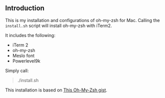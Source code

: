 ## Introduction

This is my installation and configurations of oh-my-zsh for Mac. Calling the `install.sh` script will
install oh-my-zsh with iTerm2.

It includes the following:

- iTerm 2
- oh-my-zsh
- Meslo font
- Powerlevel9k

Simply call:
> ./install.sh

This installation is based on [This Oh-My-Zsh gist](https://gist.github.com/kevin-smets/8568070).

